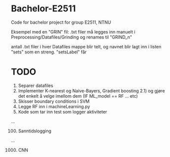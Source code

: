 # Bachelor-E2511
Code for bachelor project for group E2511, NTNU

Eksempel med en "GRIN" fil:
.txt filer må legges inn manuelt i Preprocessing/Datafiles/Grinding og renames til "GRIND_n" 

antall .txt filer i hver Datafiles mappe blir telt, og navnet blir lagt inn i listen "sets" som en streng. "setsLabel" får

# TODO 

1) Separer datafiles
2) Implementer K-nearest og Naive-Bayers, Gradient boosting
2.1) og gjøre det enkelt å velge imellom dem (IF ML_model == RF ... etc)
3) Skisser boundary conditions i SVM
4) Legge RF inn i machineLearning.py
5) Kode som tar inn test som logger aktiviteter

...

100) Sanntidslogging

...

1000) CNN